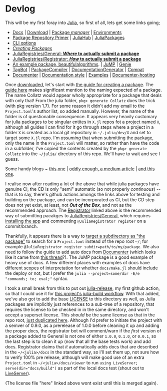 # Devlog
This will be my first foray into [Julia](https://julialang.org/), so first of all, lets get some links going;
* [Docs](https://docs.julialang.org/en/v1/) | [Download](https://julialang.org/downloads/) | [Package _manager_](https://pkgdocs.julialang.org/v1/) | [Environments](https://pkgdocs.julialang.org/v1/environments/)
* [Package Repository Primer](https://julialang.org/packages/) | [JuliaHub](https://juliahub.com/ui/Packages) | [JuliaPackages](https://juliapackages.com/packages)
* [CLI options](https://docs.julialang.org/en/v1/manual/command-line-options/)
* [_Creating Packages_](https://pkgdocs.julialang.org/v1/creating-packages/)
* [JuliaRegistries/General: **_Where_ to actually submit a package**](https://github.com/JuliaRegistries/General)
* [JuliaRegistries/Registrator: **_How_ to actually submit a package**](https://github.com/JuliaRegistries/Registrator.jl/)
* [An example package, beautifulalgorithms](https://juliapackages.com/packages/beautifulalgorithms). | [JuMP](https://github.com/jump-dev/JuMP.jl) | [Genie](https://github.com/GenieFramework/Genie.jl)
* [TagBot](https://discourse.julialang.org/t/ann-the-tagbot-github-app-is-deprecated-in-favour-of-the-tagbot-github-action/34344) | [PackageCompiler](https://github.com/JuliaLang/PackageCompiler.jl) | [DocumentationGenerator](https://github.com/JuliaDocs/DocumentationGenerator.jl) | [Compat](https://pkgdocs.julialang.org/v1/compatibility/)
* [Documenter](https://juliadocs.github.io/Documenter.jl/stable/man/guide/) | [Documentation style](https://docs.julialang.org/en/v1/manual/documentation/) | [Examples](https://juliadocs.github.io/Documenter.jl/stable/man/examples/) | [Documenter-hosting](https://juliadocs.github.io/Documenter.jl/stable/man/hosting/)

Once [downloaded](https://julialang.org/downloads/), let's start with [the guide for creating a package](https://pkgdocs.julialang.org/v1/creating-packages/). The [guide here](https://pkgdocs.julialang.org/v1/creating-packages/) makes significant mention to the naming expected of a package. The name Collatz would appear wholly appropriate for a package that deals with only that! From the julia folder, `pkg> generate Collatz` does the trick (with pkg version 1.7). For some reason it didn't add my email to the `Project.toml`'s author list, so added manually. However, the name of the folder is of questionable consequence. It appears very heavily customary for julia packages to be singular entites in `X.jl` repos fot a project named `X`, although all guides I can find for it go through steps where a project in a folder `X` is created as a local git repository in `~/.julia/dev/X` and set to target some `X.jl` repo. I'm _assuming_ that when submitting the package, only the name in the `Project.toml` will matter, so rather than have the code in a subfolder, I've copied the contents created by the `pkg> generate Collatz` into the `~/julia/` directory of this repo. We'll have to wait and see I guess.

Some handy blogs ~ [this one](https://syl1.gitbook.io/julia-language-a-concise-tutorial/language-core/11-developing-julia-packages) | [oddly enough, a medium article](https://medium.com/coffee-in-a-klein-bottle/developing-your-julia-package-682c1d309507) | [and this one](https://blog.jcharistech.com/2021/09/27/how-to-develop-and-publish-julia-packages-for-beginners/).

I realise now after reading a lot of the above that while julia packages have genuine CI, the CD is only "semi" automatic (so not properly _continuous_) -- that is to say, there's github actions amongs the links above for testing and building on the package, and can be incorporated as CI, but the CD step does not yet exist, at least, not **_Out of the Box_**, and not as the recommended approach. The [Registrator](https://github.com/JuliaRegistries/Registrator.jl) linked above is the recommended way of submitting pacakges to [JuliaRegistries/General](https://github.com/JuliaRegistries/General), which requires [installing the app](https://github.com/apps/juliateam-registrator/installations/new) and commenting `@JuliaRegistrator register` on a commit/branch.

Thankfully, it appears there is a way to [target a subdirectory as "the package"](https://github.com/JuliaRegistries/Registrator.jl#registering-a-package-in-a-subdirectory) to search for a `Project.toml` instead of the repo root `~/`; for example `@JuliaRegistrator register subdir=path/to/my/package`. We also need to follow the guide to add auto docs from [Documenter](https://juliadocs.github.io/Documenter.jl/stable/man/guide/) (which looks like it came from [this thread](https://github.com/JuliaDocs/Documenter.jl/issues/1413)?). The JuMP package is a good example of heavy use of docs. A few different places with examples of docs have different scopes of interpretation for whether `docs/make.jl` should include the deploy or not, but I prefer the `julia --project=some/dir -E/e "commands; to; eval;"` syntax.

I took a small break from this to put out [julia-release](https://github.com/Skenvy/julia-release), my first github action, so that I could use it for [this project's julia-build workflow](https://github.com/Skenvy/Collatz/blob/main/.github/workflows/julia-build.yaml). With that added, we've also got to add the base [LICENSE](https://github.com/Skenvy/Collatz/blob/main/LICENSE) to this directory as well, as Julia packages are implicitly just references to a sub-tree of a repository, that requires the license to be checked in in the same directory, and won't accept a superset license. This _should_ be the same license as that in the repo root, [just duplicated here](https://github.com/Skenvy/Collatz/blob/main/julia/LICENSE). Although I'd prefer to initiate the project with a semver of 0.9.0, as a prerelease of 1.0.0 before cleaning it up and adding the proper docs, the registrator bot will comment/warn if the _first_ version of a package added to General is not one of either `1.0.0`, `0.1.0`, or `0.0.1`, so the last step is to clean it up (now that all the base tests work) and add docs. Registrator claims that _it_ automatically adds docs that are described in the `~/<julia>/docs` in the standard way, so I'll set them up, not sure how to verify 100% pre release, although will make good use of an extra `Project.toml` in `~/<julia>/docs/viewer` to run `using LiveServer; serve(dir="docs/build")` as part of the local docs test (shout out to [LiveServer](https://github.com/tlienart/LiveServer.jl)).

(The license file "here" linked above wont exist until this is merged again).

